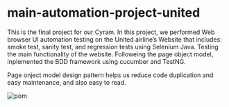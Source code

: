 ﻿# main-automation-project-united
 
 This is the final project for our Cyram. In this project, we performed Web browser UI automation testing on the United airline’s Website that includes: smoke test, sanity test, and regression tests using Selenium Java. Testing the main functionality of the website. Followeing the page object model, inplemented the BDD framework using cucumber and TestNG.
 
 
Page onject model design pattern helps us reduce code duplication and easy maintenance, and also easy to read.

![pom](https://user-images.githubusercontent.com/40803114/145421912-5cc21134-aae4-4336-a86d-016a06f55dc4.PNG)


 
